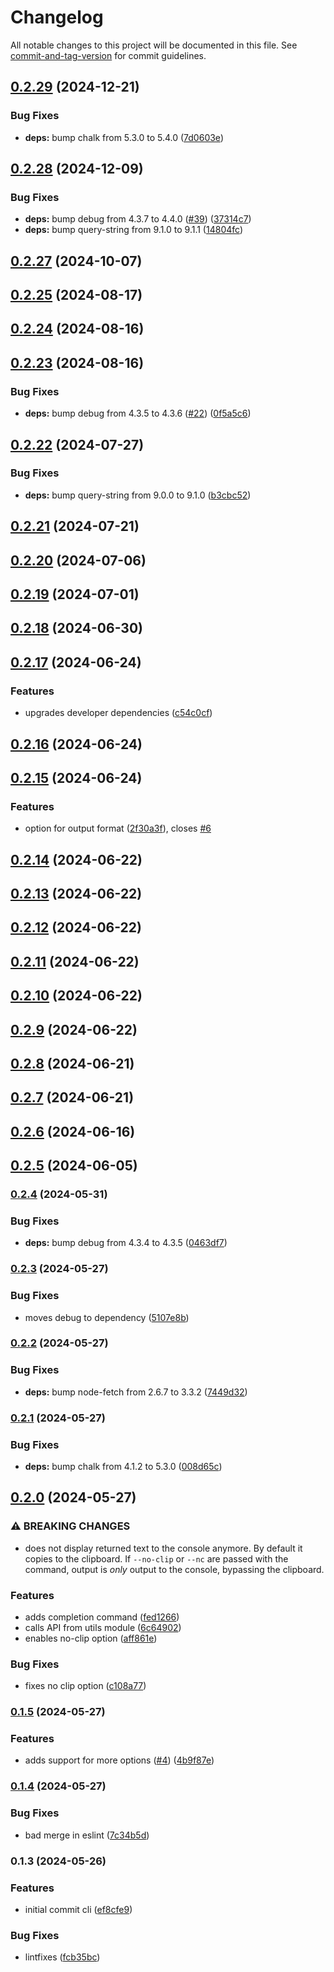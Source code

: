 # Changelog

All notable changes to this project will be documented in this file. See [commit-and-tag-version](https://github.com/absolute-version/commit-and-tag-version) for commit guidelines.

## [0.2.29](https://github.com/beauraines/bacon-ipsum-cli/compare/v0.2.28...v0.2.29) (2024-12-21)


### Bug Fixes

* **deps:** bump chalk from 5.3.0 to 5.4.0 ([7d0603e](https://github.com/beauraines/bacon-ipsum-cli/commit/7d0603e0a5d9f68ac7f71082ab362bc9c0784f55))

## [0.2.28](https://github.com/beauraines/bacon-ipsum-cli/compare/v0.2.27...v0.2.28) (2024-12-09)


### Bug Fixes

* **deps:** bump debug from 4.3.7 to 4.4.0 ([#39](https://github.com/beauraines/bacon-ipsum-cli/issues/39)) ([37314c7](https://github.com/beauraines/bacon-ipsum-cli/commit/37314c7b5779f7632c3668f226ee2d8cc87484e7))
* **deps:** bump query-string from 9.1.0 to 9.1.1 ([14804fc](https://github.com/beauraines/bacon-ipsum-cli/commit/14804fcce8a7cc96d36fbd3f7ad57994284bf08b))

## [0.2.27](https://github.com/beauraines/bacon-ipsum-cli/compare/v0.2.26...v0.2.27) (2024-10-07)

## [0.2.25](https://github.com/beauraines/bacon-ipsum-cli/compare/v0.2.24...v0.2.25) (2024-08-17)

## [0.2.24](https://github.com/beauraines/bacon-ipsum-cli/compare/v0.2.23...v0.2.24) (2024-08-16)

## [0.2.23](https://github.com/beauraines/bacon-ipsum-cli/compare/v0.2.22...v0.2.23) (2024-08-16)


### Bug Fixes

* **deps:** bump debug from 4.3.5 to 4.3.6 ([#22](https://github.com/beauraines/bacon-ipsum-cli/issues/22)) ([0f5a5c6](https://github.com/beauraines/bacon-ipsum-cli/commit/0f5a5c6642c486d2780ade72f8704203ba60cc15))

## [0.2.22](https://github.com/beauraines/bacon-ipsum-cli/compare/v0.2.21...v0.2.22) (2024-07-27)


### Bug Fixes

* **deps:** bump query-string from 9.0.0 to 9.1.0 ([b3cbc52](https://github.com/beauraines/bacon-ipsum-cli/commit/b3cbc528585562a4d8f87cbeafd8b46531b88c6a))

## [0.2.21](https://github.com/beauraines/bacon-ipsum-cli/compare/v0.2.20...v0.2.21) (2024-07-21)

## [0.2.20](https://github.com/beauraines/bacon-ipsum-cli/compare/v0.2.19...v0.2.20) (2024-07-06)

## [0.2.19](https://github.com/beauraines/bacon-ipsum-cli/compare/v0.2.18...v0.2.19) (2024-07-01)

## [0.2.18](https://github.com/beauraines/bacon-ipsum-cli/compare/v0.2.17...v0.2.18) (2024-06-30)

## [0.2.17](https://github.com/beauraines/bacon-ipsum-cli/compare/v0.2.16...v0.2.17) (2024-06-24)


### Features

* upgrades developer dependencies ([c54c0cf](https://github.com/beauraines/bacon-ipsum-cli/commit/c54c0cf9876b37a278957a1b95ce79b86b0dcede))

## [0.2.16](https://github.com/beauraines/bacon-ipsum-cli/compare/v0.2.15...v0.2.16) (2024-06-24)

## [0.2.15](https://github.com/beauraines/bacon-ipsum-cli/compare/v0.2.14...v0.2.15) (2024-06-24)


### Features

* option for output format ([2f30a3f](https://github.com/beauraines/bacon-ipsum-cli/commit/2f30a3f6fa91e7c331f9ec4dfbda9aca2fd2cd00)), closes [#6](https://github.com/beauraines/bacon-ipsum-cli/issues/6)

## [0.2.14](https://github.com/beauraines/bacon-ipsum-cli/compare/v0.2.13...v0.2.14) (2024-06-22)

## [0.2.13](https://github.com/beauraines/bacon-ipsum-cli/compare/v0.2.12...v0.2.13) (2024-06-22)

## [0.2.12](https://github.com/beauraines/bacon-ipsum-cli/compare/v0.2.11...v0.2.12) (2024-06-22)

## [0.2.11](https://github.com/beauraines/bacon-ipsum-cli/compare/v0.2.10...v0.2.11) (2024-06-22)

## [0.2.10](https://github.com/beauraines/bacon-ipsum-cli/compare/v0.2.9...v0.2.10) (2024-06-22)

## [0.2.9](https://github.com/beauraines/bacon-ipsum-cli/compare/v0.2.8...v0.2.9) (2024-06-22)

## [0.2.8](https://github.com/beauraines/bacon-ipsum-cli/compare/v0.2.7...v0.2.8) (2024-06-21)

## [0.2.7](https://github.com/beauraines/bacon-ipsum-cli/compare/v0.2.6...v0.2.7) (2024-06-21)

## [0.2.6](https://github.com/beauraines/bacon-ipsum-cli/compare/v0.2.5...v0.2.6) (2024-06-16)

## [0.2.5](https://github.com/beauraines/bacon-ipsum-cli/compare/v0.2.4...v0.2.5) (2024-06-05)

### [0.2.4](https://github.com/beauraines/bacon-ipsum-cli/compare/v0.2.3...v0.2.4) (2024-05-31)


### Bug Fixes

* **deps:** bump debug from 4.3.4 to 4.3.5 ([0463df7](https://github.com/beauraines/bacon-ipsum-cli/commit/0463df7d79679ff1dd13ec47b7781f3b2794a900))

### [0.2.3](https://github.com/beauraines/bacon-ipsum-cli/compare/v0.2.2...v0.2.3) (2024-05-27)


### Bug Fixes

* moves debug to dependency ([5107e8b](https://github.com/beauraines/bacon-ipsum-cli/commit/5107e8b58116570c0715b978a343f12f34fa48bf))

### [0.2.2](https://github.com/beauraines/bacon-ipsum-cli/compare/v0.2.1...v0.2.2) (2024-05-27)


### Bug Fixes

* **deps:** bump node-fetch from 2.6.7 to 3.3.2 ([7449d32](https://github.com/beauraines/bacon-ipsum-cli/commit/7449d32f88e2da06e0394fce9eebf7963a043cf0))

### [0.2.1](https://github.com/beauraines/bacon-ipsum-cli/compare/v0.2.0...v0.2.1) (2024-05-27)


### Bug Fixes

* **deps:** bump chalk from 4.1.2 to 5.3.0 ([008d65c](https://github.com/beauraines/bacon-ipsum-cli/commit/008d65ca0bec9f675802d74b54ce42adf08ca0a4))

## [0.2.0](https://github.com/beauraines/bacon-ipsum-cli/compare/v0.1.5...v0.2.0) (2024-05-27)


### ⚠ BREAKING CHANGES

* does not display returned text to the console anymore. By default it copies to the clipboard.
If `--no-clip` or `--nc` are passed with the command, output is _only_ output to the console, bypassing the clipboard.

### Features

* adds completion command ([fed1266](https://github.com/beauraines/bacon-ipsum-cli/commit/fed12669bfcb30bf40b3789ad2b2ed76f95b9f47))
* calls API from utils module ([6c64902](https://github.com/beauraines/bacon-ipsum-cli/commit/6c64902ecdc28f9ac4a15c613239b8020ecf64ec))
* enables no-clip option ([aff861e](https://github.com/beauraines/bacon-ipsum-cli/commit/aff861e75ca0bc9ddf0320d008faa41fa672312c))


### Bug Fixes

* fixes no clip option ([c108a77](https://github.com/beauraines/bacon-ipsum-cli/commit/c108a774c87ec028c13a0aa9bbedee435912b9b7))

### [0.1.5](https://github.com/beauraines/bacon-ipsum-cli/compare/v0.1.4...v0.1.5) (2024-05-27)


### Features

* adds support for more options ([#4](https://github.com/beauraines/bacon-ipsum-cli/issues/4)) ([4b9f87e](https://github.com/beauraines/bacon-ipsum-cli/commit/4b9f87e2971868cd15f92ca632571ec7d245aa94))

### [0.1.4](https://github.com/beauraines/bacon-ipsum-cli/compare/v0.1.3...v0.1.4) (2024-05-27)


### Bug Fixes

* bad merge in eslint ([7c34b5d](https://github.com/beauraines/bacon-ipsum-cli/commit/7c34b5d24f6d4bcb4445e4a6fc9271a55a7c5d4d))

### 0.1.3 (2024-05-26)


### Features

* initial commit cli ([ef8cfe9](https://github.com/beauraines/bacon-ipsum-cli/commit/ef8cfe97bce737cd564d4d9f12ee6c03ddd20a0c))


### Bug Fixes

* lintfixes ([fcb35bc](https://github.com/beauraines/bacon-ipsum-cli/commit/fcb35bc03d54028b30aa0cc988433ebd17e04040))
